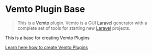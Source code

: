 # Vemto Plugin Base

> This is a [Vemto](https://vemto.app) plugin. Vemto is a GUI [Laravel](https://laravel.com) generator with a complete set of tools for starting new [Laravel](https://laravel.com) projects. 

This is a base for creating Vemto Plugins

[Learn here how to create Vemto Plugins](https://vemto.app/docs/1.x/creating_plugins)